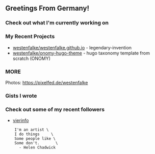 ## Greetings From Germany!

### Check out what I'm currently working on


### My Recent Projects

- [westenfalke/westenfalke.github.io](https://github.com/westenfalke/westenfalke.github.io) - legendary-invention
- [westenfalke/onomy-hugo-theme](https://github.com/westenfalke/onomy-hugo-theme) - hugo taxonomy template from scratch (ONOMY)

### MORE 
Photos: https://pixelfed.de/westenfalke

### Gists I wrote


### Check out some of my recent followers

- [vierinfo](https://github.com/vierinfo)

```vim 
    I'm an artist \
    I do things     \
    Some people like \
    Some don't.       \
      - Helen Chadwick
```
